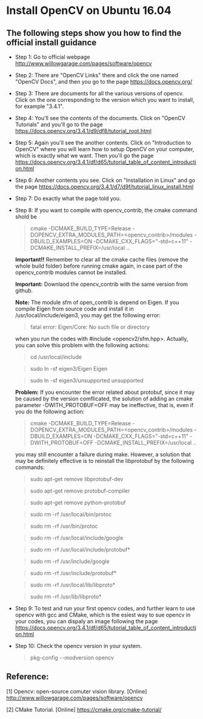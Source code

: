 # Install OpenCV on Ubuntu 16.04

## The following steps show you how to find the official install guidance

* Step 1: Go to official webpage http://www.willowgarage.com/pages/software/opencv

* Step 2: There are "OpenCV Links" there and click the one named "OpenCV Docs", and then you go to the page https://docs.opencv.org/

* Step 3: There are documents for all the various versions of opencv. Click on the one corresponding to the version which you 
want to install, for example "3.4.1".

* Step 4: You'll see the contents of the documents. Click on "OpenCV Tutorials" and you'll go to the page https://docs.opencv.org/3.4.1/d9/df8/tutorial_root.html

* Step 5: Again you'll see the another contents. Click on "Introduction to OpenCV" where you will learn how to setup OpenCV 
on your computer, which is exactly what we want. Then you'll go the page https://docs.opencv.org/3.4.1/df/d65/tutorial_table_of_content_introduction.html

* Step 6: Another contents you see. Click on "Installation in Linux" and go the page https://docs.opencv.org/3.4.1/d7/d9f/tutorial_linux_install.html

* Step 7: Do exactly what the page told you.

* Step 8: If you want to compile with opencv_contrib, the cmake command shold be

  > cmake -DCMAKE_BUILD_TYPE=Release -DOPENCV_EXTRA_MODULES_PATH=<opencv_contrib>/modules -DBUILD_EXAMPLES=ON -DCMAKE_CXX_FLAGS="-std=c++11" -DCMAKE_INSTALL_PREFIX=/usr/local ..

  **Important!!**  Remember to clear all the cmake cache files (remove the whole build folder) before running cmake again, in case part of the opencv_contrib modules cannot be installed.

  **Important:** Downlaod the opencv_contrib with the same version from github.

  **Note:** The module sfm of open_contrib is depend on Eigen. If you compile Eigen from source code and install it in /usr/local/include/eigen3, you may get the following error:

  > fatal error: Eigen/Core: No such file or directory

  when you run the codes with #include <opencv2/sfm.hpp>. Actually, you can solve this problem with the following actions:

  > cd /usr/local/include

  > sudo ln -sf eigen3/Eigen Eigen
  
  > sudo ln -sf eigen3/unsupported unsupported
  
  **Problem:** If you encounter the error related about protobuf, since it may be caused by the version comflicated, the solution of adding an cmake parameter  -DWITH_PROTOBUF=OFF may be ineffective, that is, even if you do the following action:
  
  > cmake -DCMAKE_BUILD_TYPE=Release -DOPENCV_EXTRA_MODULES_PATH=<opencv_contrib>/modules -DBUILD_EXAMPLES=ON -DCMAKE_CXX_FLAGS="-std=c++11" -DWITH_PROTOBUF=OFF -DCMAKE_INSTALL_PREFIX=/usr/local ..

  you may still encounter a failure during make. However, a solution that may be definitely effective is to reinstall the libprotobuf by the following commands:

    > sudo apt-get remove libprotobuf-dev

    > sudo apt-get remove protobuf-compiler

    > sudo apt-get remove python-protobuf

    > sudo rm -rf /usr/local/bin/protoc

    > sudo rm -rf /usr/bin/protoc

    > sudo rm -rf /usr/local/include/google

    > sudo rm -rf /usr/local/include/protobuf*

    > sudo rm -rf /usr/include/google

    > sudo rm -rf /usr/include/protobuf*

    > sudo rm -rf /usr/local/lib/libproto*

    > sudo rm -rf /usr/lib/libproto*


* Step 9: To test and run your first opencv codes, and further learn to use opencv with gcc and CMake, which is the esiest way to sue opencv in your codes, you can dispaly an image following the page https://docs.opencv.org/3.4.1/df/d65/tutorial_table_of_content_introduction.html

* Step 10: Check the opencv version in your system.

  > pkg-config --modversion opencv

## Reference: 

[1] Opencv: open-source comuter vision library. [Online] http://www.willowgarage.com/pages/software/opencv

[2] CMake Tutorial. [Online] https://cmake.org/cmake-tutorial/

